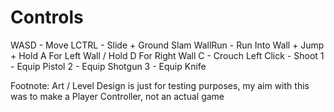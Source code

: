 # Controls
WASD - Move
LCTRL - Slide + Ground Slam
WallRun - Run Into Wall + Jump + Hold A For Left Wall / Hold D For Right Wall
C - Crouch
Left Click - Shoot
1 - Equip Pistol
2 - Equip Shotgun
3 - Equip Knife

Footnote: Art / Level Design is just for testing purposes, my aim with this was to make a Player Controller, not an actual game
